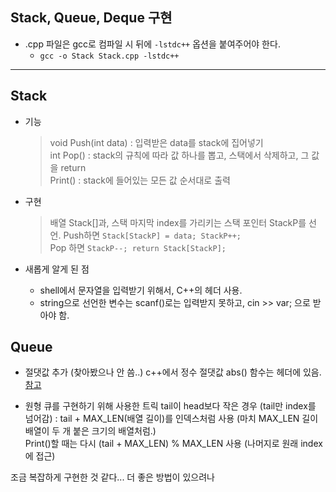 Stack, Queue, Deque 구현
---

* .cpp 파일은 gcc로 컴파일 시 뒤에 `-lstdc++` 옵션을 붙여주어야 한다.  
  * `gcc -o Stack Stack.cpp -lstdc++`  

---
Stack
--
* 기능
  > void Push(int data) : 입력받은 data를 stack에 집어넣기  
  > int Pop() : stack의 규칙에 따라 값 하나를 뽑고, 스택에서 삭제하고, 그 값을 return  
  > Print() : stack에 들어있는 모든 값 순서대로 출력  
  
* 구현
  > 배열 Stack[]과, 스택 마지막 index를 가리키는 스택 포인터 StackP를 선언.
  > Push하면 `Stack[StackP] = data; StackP++;`  
  > Pop 하면 `StackP--; return Stack[StackP];`  

* 새롭게 알게 된 점  
  * shell에서 문자열을 입력받기 위해서, C++의 <string> 헤더 사용.  
  * string으로 선언한 변수는 scanf()로는 입력받지 못하고, cin >> var; 으로 받아야 함.
  
Queue
--


* 절댓값 추가 (찾아봤으나 안 씀..)
c++에서 정수 절댓값 abs() 함수는 <cstdlib> 헤더에 있음.
[참고](https://blockdmask.tistory.com/335)

* 원형 큐를 구현하기 위해 사용한 트릭
tail이 head보다 작은 경우 (tail만 index를 넘어감) : tail + MAX_LEN(배열 길이)를 인덱스처럼 사용 (마치 MAX_LEN 길이 배열이 두 개 붙은 크기의 배열처럼.)  
Print()할 때는 다시 (tail + MAX_LEN) % MAX_LEN 사용 (나머지로 원래 index에 접근)  

조금 복잡하게 구현한 것 같다... 더 좋은 방법이 있으려나
	